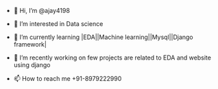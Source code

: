 - 👋 Hi, I’m @ajay4198
- 👀 I’m interested in Data science 
- 🌱 I’m currently learning |EDA||Machine learning||Mysql||Django framework|  

- 💞️ I’m recently working on few projects are related to EDA and website using django
- 📫 How to reach me +91-8979222990

<!---
ajay4198/ajay4198 is a ✨ special ✨ repository because its `README.md` (this file) appears on your GitHub profile.
You can click the Preview link to take a look at your changes.
--->
